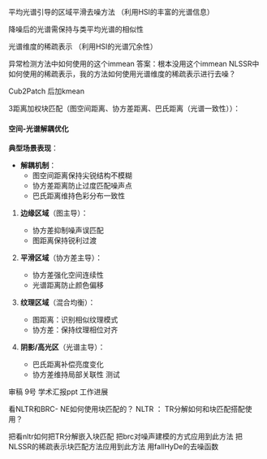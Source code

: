 
平均光谱引导的区域平滑去噪方法 （利用HSI的丰富的光谱信息）

降噪后的光谱需保持与类平均光谱的相似性

光谱维度的稀疏表示 （利用HSI的光谱冗余性）

异常检测方法中如何使用的这个immean  答案：根本没用这个immean
NLSSR中如何使用的稀疏表示，我的方法如何使用光谱维度的稀疏表示进行去噪？

Cub2Patch 后加kmean

3距离加权块匹配（图空间距离、协方差距离、巴氏距离（光谱一致性））：
#### **空间-光谱解耦优化**
**典型场景表现**​：
- ​**解耦机制**​：
    - 图空间距离保持尖锐结构不模糊
    - 协方差距离防止过度匹配噪声点
    - 巴氏距离维持色彩分布一致性

1. ​**边缘区域**​（图主导）：
    
    - 协方差抑制噪声误匹配
    - 图距离保持锐利过渡
2. ​**平滑区域**​（协方差主导）：
    
    - 协方差强化空间连续性
    - 光谱距离防止颜色偏移
3. ​**纹理区域**​（混合均衡）：
    
    - 图距离：识别相似纹理模式
    - 协方差：保持纹理相位对齐
4. ​**阴影/高光区**​（光谱主导）：
    
    - 巴氏距离补偿亮度变化
    - 协方差维持局部关联性 测试


审稿 9号
学术汇报ppt
工作进展

看NLTR和BRC- NE如何使用块匹配的？
NLTR ： TR分解如何和块匹配搭配使用？


把看nltr如何把TR分解嵌入块匹配
把brc对噪声建模的方式应用到此方法
把NLSSR的稀疏表示块匹配方法应用到此方法
用fallHyDe的去噪函数